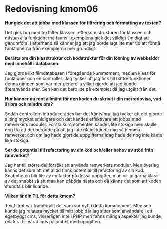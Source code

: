 ---
---
Redovisning kmom06
=========================

**Hur gick det att jobba med klassen för filtrering och formatting av texten?**

Det gick bra med textfilter klassen, eftersom strukturen för klassen och nästan alla funktionerna fanns i exemplena gick det väldigt smidigt att genomföra. I efterhand så känner jag att jag borde lagt lite mer tid att förstå funktionerna från exemplerna mer grundligt.

**Berätta om din klasstruktur och kodstruktur för din lösning av webbsidor med innehåll i databasen.**

Jag gjorde likt filmdatabasen i föregående kursmoment, med en klass för funktioner och en controller. Jag tycker att jag fick till bättre funktioner denna gången som var mer generella vilket gjorde att jag kunde återanvända mer. Sen kan det bero lite på exemplet då jag utgått från det.

**Hur känner du rent allmänt för den koden du skrivit i din me/redovisa, vad är bra och mindre bra?**

Sedan controllern introducerades har det känts bra, jag tycker att det gjorde allting mycket smidigare och det kändes effektivare att jobba med ramverkets moduler. Första kursmomenten kändes lite stökiga men skulle nog tro att det berodde på att jag inte riktigt kände mig så hemma i ramverket och om jag hade gjort de uppgifterna idag hade de nog inte känts lika stökiga.

**Ser du potential till refactoring av din kod och/eller behov av stöd från ramverket?**

Jag har till större del försökt att använda ramverkets moduler. Men överlag känns det som att det alltid finns potential till refactoring av sin kod. Snabbheten blir lite av en faktor på dessa uppgifter, man vill ju gärna klara av det snabbt så att man kan påbörja nästa och då känns det som att koden stundtals blir lidande.

**Vilken är din TIL för detta kmom?**

Textfiltret var framförallt det som var nytt i detta kursmoment. Men sen kunde jag relatera mycket till mitt jobb där jag sitter som användare i ett egetbyggt cms, visserligen inte i PHP men fanns många aspekter jag kunde relatera till vårat cms på jobbet med uppgiften.
